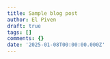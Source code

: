 ```yaml
---
title: Sample blog post
author: El Piven
draft: true
tags: []
comments: {}
date: '2025-01-08T00:00:00.000Z'
---
```


